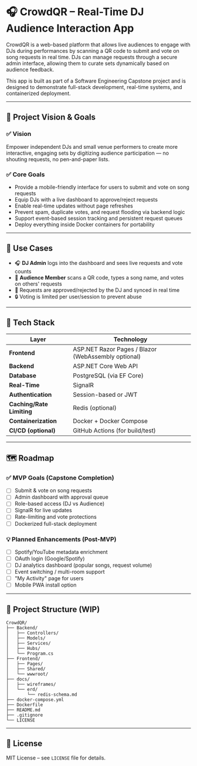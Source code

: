 # 🎧 CrowdQR – Real-Time DJ Audience Interaction App

CrowdQR is a web-based platform that allows live audiences to engage with DJs during performances by scanning a QR code to submit and vote on song requests in real time. DJs can manage requests through a secure admin interface, allowing them to curate sets dynamically based on audience feedback.

This app is built as part of a Software Engineering Capstone project and is designed to demonstrate full-stack development, real-time systems, and containerized deployment.

---

## 🎯 Project Vision & Goals

### ✅ Vision
Empower independent DJs and small venue performers to create more interactive, engaging sets by digitizing audience participation — no shouting requests, no pen-and-paper lists.

### ✅ Core Goals
- Provide a mobile-friendly interface for users to submit and vote on song requests
- Equip DJs with a live dashboard to approve/reject requests
- Enable real-time updates without page refreshes
- Prevent spam, duplicate votes, and request flooding via backend logic
- Support event-based session tracking and persistent request queues
- Deploy everything inside Docker containers for portability

---

## 📌 Use Cases

- 🎧 **DJ Admin** logs into the dashboard and sees live requests and vote counts
- 👥 **Audience Member** scans a QR code, types a song name, and votes on others' requests
- 🔄 Requests are approved/rejected by the DJ and synced in real time
- 🔒 Voting is limited per user/session to prevent abuse

---

## 🧱 Tech Stack

| Layer | Technology |
|-------|------------|
| **Frontend** | ASP.NET Razor Pages / Blazor (WebAssembly optional) |
| **Backend** | ASP.NET Core Web API |
| **Database** | PostgreSQL (via EF Core) |
| **Real-Time** | SignalR |
| **Authentication** | Session-based or JWT |
| **Caching/Rate Limiting** | Redis (optional) |
| **Containerization** | Docker + Docker Compose |
| **CI/CD (optional)** | GitHub Actions (for build/test) |
---

## 🗺 Roadmap

### ✅ MVP Goals (Capstone Completion)
- [ ] Submit & vote on song requests
- [ ] Admin dashboard with approval queue
- [ ] Role-based access (DJ vs Audience)
- [ ] SignalR for live updates
- [ ] Rate-limiting and vote protections
- [ ] Dockerized full-stack deployment

### 💡 Planned Enhancements (Post-MVP)
- [ ] Spotify/YouTube metadata enrichment
- [ ] OAuth login (Google/Spotify)
- [ ] DJ analytics dashboard (popular songs, request volume)
- [ ] Event switching / multi-room support
- [ ] "My Activity" page for users
- [ ] Mobile PWA install option

---

## 📂 Project Structure (WIP)

```
CrowdQR/
├── Backend/
│   ├── Controllers/
│   ├── Models/
│   ├── Services/
│   ├── Hubs/
│   └── Program.cs
├── Frontend/
│   ├── Pages/
│   ├── Shared/
│   └── wwwroot/
├── docs/
│   ├── wireframes/
│   └── erd/
│       └── redis-schema.md
├── docker-compose.yml
├── Dockerfile
├── README.md
├── .gitignore
└── LICENSE
```

---

## 📃 License

MIT License – see `LICENSE` file for details.
